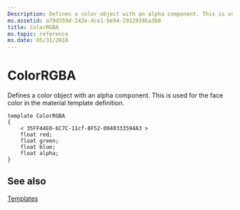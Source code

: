 ```yaml
---
Description: Defines a color object with an alpha component. This is used for the face color in the material template definition.
ms.assetid: a79d359d-242e-4ce1-be94-2912939ba3b0
title: ColorRGBA
ms.topic: reference
ms.date: 05/31/2018
---
```


# ColorRGBA

Defines a color object with an alpha component. This is used for the face color in the material template definition.

``` syntax
template ColorRGBA
{
    < 35FF44E0-6C7C-11cf-8F52-0040333594A3 >
    float red;
    float green;
    float blue;
    float alpha;
} 
```

## See also

<dl> <dt>

[Templates](dx9-graphics-reference-x-file-format-templates.md)
</dt> </dl>

 

 



